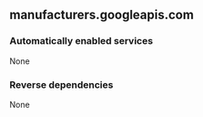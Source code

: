 ## manufacturers.googleapis.com

### Automatically enabled services

None

### Reverse dependencies

None
